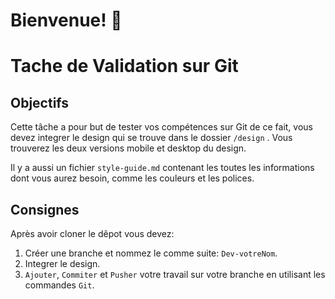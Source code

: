 # Bienvenue! 👋

# Tache de Validation sur Git

## Objectifs

Cette tâche a pour but de tester vos compétences sur Git de ce fait, vous devez integrer le design qui se trouve dans le dossier `/design` . Vous trouverez les deux versions mobile et desktop du design. 

Il y a aussi un fichier `style-guide.md` contenant les toutes les informations dont vous aurez besoin, comme les couleurs et les polices.

## Consignes

Après avoir cloner le dêpot vous devez:

1. Créer une branche et nommez le comme suite: `Dev-votreNom`.
2. Integrer le design.
3. `Ajouter`, `Commiter` et `Pusher` votre travail sur votre branche en utilisant les commandes `Git`.

